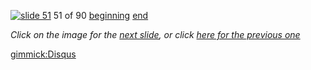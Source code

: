 [![slide 51](https://dl.dropboxusercontent.com/u/2977490/presentations/cookbook/img51.jpg)](52.md)
51 of 90
[beginning](01.md)
[end](89.md)

_Click on the image for the [next slide](52.md), or click [here for the previous one](50.md)_

[gimmick:Disqus](theodox-github)